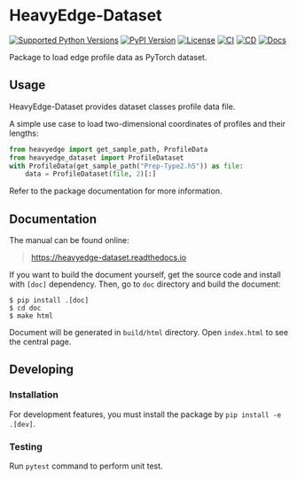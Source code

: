 # HeavyEdge-Dataset

[![Supported Python Versions](https://img.shields.io/pypi/pyversions/heavyedge-dataset.svg)](https://pypi.python.org/pypi/heavyedge-dataset/)
[![PyPI Version](https://img.shields.io/pypi/v/heavyedge-dataset.svg)](https://pypi.python.org/pypi/heavyedge-dataset/)
[![License](https://img.shields.io/github/license/heavyedge/heavyedge-dataset)](https://github.com/heavyedge/heavyedge-dataset/blob/master/LICENSE)
[![CI](https://github.com/heavyedge/heavyedge-dataset/actions/workflows/ci.yml/badge.svg)](https://github.com/heavyedge/heavyedge-dataset/actions/workflows/ci.yml)
[![CD](https://github.com/heavyedge/heavyedge-dataset/actions/workflows/cd.yml/badge.svg)](https://github.com/heavyedge/heavyedge-dataset/actions/workflows/cd.yml)
[![Docs](https://readthedocs.org/projects/heavyedge-dataset/badge/?version=latest)](https://heavyedge-dataset.readthedocs.io/en/latest/?badge=latest)

Package to load edge profile data as PyTorch dataset.

## Usage

HeavyEdge-Dataset provides dataset classes profile data file.

A simple use case to load two-dimensional coordinates of profiles and their lengths:

```python
from heavyedge import get_sample_path, ProfileData
from heavyedge_dataset import ProfileDataset
with ProfileData(get_sample_path("Prep-Type2.h5")) as file:
    data = ProfileDataset(file, 2)[:]
```

Refer to the package documentation for more information.

## Documentation

The manual can be found online:

> https://heavyedge-dataset.readthedocs.io

If you want to build the document yourself, get the source code and install with `[doc]` dependency.
Then, go to `doc` directory and build the document:

```
$ pip install .[doc]
$ cd doc
$ make html
```

Document will be generated in `build/html` directory. Open `index.html` to see the central page.

## Developing

### Installation

For development features, you must install the package by `pip install -e .[dev]`.

### Testing

Run `pytest` command to perform unit test.
